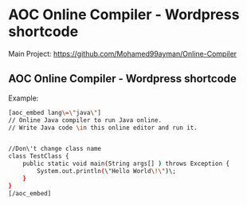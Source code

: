 
# AOC Online Compiler - Wordpress shortcode
Main Project: https://github.com/Mohamed99ayman/Online-Compiler

## AOC Online Compiler - Wordpress shortcode ##
Example:
```bash
[aoc_embed lang\=\"java\"]
// Online Java compiler to run Java online.
// Write Java code \in this online editor and run it.


//Don\'t change class name 
class TestClass {
    public static void main(String args[] ) throws Exception {
        System.out.println(\"Hello World\!\")\;
    }
}
[/aoc_embed]
```

